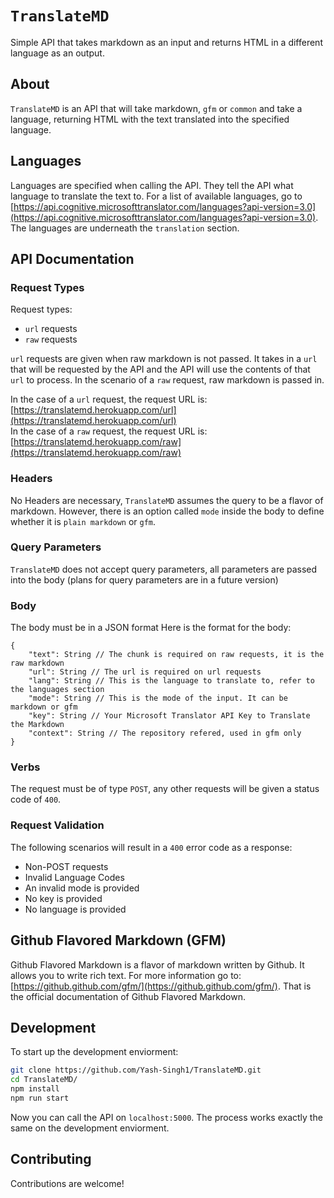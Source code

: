 
# `TranslateMD`
Simple API that takes markdown as an input and returns HTML in a different language as an output.
## About
`TranslateMD` is an API that will take markdown, `gfm` or `common` and take a language, returning HTML with the text translated into the specified language.
## Languages
Languages are specified when calling the API. They tell the API what language to translate the text to. For a list of available languages, go to [https://api.cognitive.microsofttranslator.com/languages?api-version=3.0](https://api.cognitive.microsofttranslator.com/languages?api-version=3.0). The languages are underneath the `translation` section.
## API Documentation
### Request Types
Request types:
* `url` requests
* `raw` requests

`url` requests are given when raw markdown is not passed. It takes in a `url` that will be requested by the API and the API will use the contents of that `url` to process. In the scenario of a `raw` request, raw markdown is passed in.

In the case of a `url` request, the request URL is: [https://translatemd.herokuapp.com/url](https://translatemd.herokuapp.com/url)<br>
In the case of a `raw` request, the request URL is: [https://translatemd.herokuapp.com/raw](https://translatemd.herokuapp.com/raw)
### Headers
No Headers are necessary, `TranslateMD` assumes the query to be a flavor of markdown. However, there is an option called `mode` inside the body to define whether it is `plain markdown` or `gfm`. 
### Query Parameters
`TranslateMD` does not accept query parameters, all parameters are passed into the body (plans for query parameters are in a future version)
### Body
The body must be in a JSON format
Here is the format for the body:
```
{
	"text": String // The chunk is required on raw requests, it is the raw markdown
	"url": String // The url is required on url requests
	"lang": String // This is the language to translate to, refer to the languages section
	"mode": String // This is the mode of the input. It can be markdown or gfm
	"key": String // Your Microsoft Translator API Key to Translate the Markdown
	"context": String // The repository refered, used in gfm only
}
```
### Verbs
The request must be of type `POST`, any other requests will be given a status code of `400`.
### Request Validation
The following scenarios will result in a `400` error code as a response:
* Non-POST requests
* Invalid Language Codes
* An invalid mode is provided
* No key is provided
* No language is provided

## Github Flavored Markdown (GFM)
Github Flavored Markdown is a flavor of markdown written by Github. It allows you to write rich text. For more information go to: [https://github.github.com/gfm/](https://github.github.com/gfm/). That is the official documentation of Github Flavored Markdown.

## Development
To start up the development enviorment:
```bash
git clone https://github.com/Yash-Singh1/TranslateMD.git
cd TranslateMD/
npm install
npm run start
```
Now you can call the API on `localhost:5000`. The process works exactly the same on the development enviorment.

## Contributing
Contributions are welcome!
